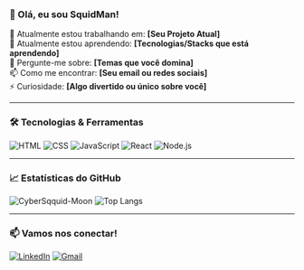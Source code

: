 ### 👋 Olá, eu sou SquidMan!

🔭 Atualmente estou trabalhando em: **[Seu Projeto Atual]**  
🌱 Atualmente estou aprendendo: **[Tecnologias/Stacks que está aprendendo]**  
💬 Pergunte-me sobre: **[Temas que você domina]**  
📫 Como me encontrar: **[Seu email ou redes sociais]**  
⚡ Curiosidade: **[Algo divertido ou único sobre você]**

---

### 🛠️ Tecnologias & Ferramentas

![HTML](https://img.shields.io/badge/-HTML5-E34F26?style=flat-square&logo=html5&logoColor=white)
![CSS](https://img.shields.io/badge/-CSS3-1572B6?style=flat-square&logo=css3)
![JavaScript](https://img.shields.io/badge/-JavaScript-F7DF1E?style=flat-square&logo=javascript&logoColor=black)
![React](https://img.shields.io/badge/-React-61DAFB?style=flat-square&logo=react)
![Node.js](https://img.shields.io/badge/-Node.js-339933?style=flat-square&logo=node.js)

---

### 📈 Estatísticas do GitHub

![CyberSqquid-Moon](https://github-readme-stats.vercel.app/api?username=SEU_USUARIO&show_icons=true&theme=radical)
![Top Langs](https://github-readme-stats.vercel.app/api/top-langs/?username=SEU_USUARIO&layout=compact&theme=radical)

---

### 📫 Vamos nos conectar!

[![LinkedIn](https://img.shields.io/badge/-LinkedIn-blue?style=flat-square&logo=Linkedin&logoColor=white)](https://www.linkedin.com/in/SEU_USUARIO/)
[![Gmail](https://img.shields.io/badge/-Email-c14438?style=flat-square&logo=Gmail&logoColor=white)](mailto:cyber.squid.moon@gmail.com)
